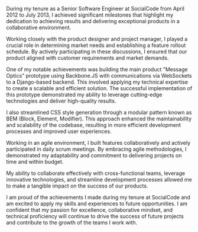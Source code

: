 During my tenure as a Senior Software Engineer at SocialCode from April 2012 to July 2013, I achieved significant milestones that highlight my dedication to achieving results and delivering exceptional products in a collaborative environment.

Working closely with the product designer and project manager, I played a crucial role in determining market needs and establishing a feature rollout schedule. By actively participating in these discussions, I ensured that our product aligned with customer requirements and market demands.

One of my notable achievements was building the main product &quot;Message Optics&quot; prototype using Backbone.JS with communications via WebSockets to a Django-based backend. This involved applying my technical expertise to create a scalable and efficient solution. The successful implementation of this prototype demonstrated my ability to leverage cutting-edge technologies and deliver high-quality results.

I also streamlined CSS style generation through a modular pattern known as BEM (Block, Element, Modifier). This approach enhanced the maintainability and scalability of the codebase, resulting in more efficient development processes and improved user experiences.

Working in an agile environment, I built features collaboratively and actively participated in daily scrum meetings. By embracing agile methodologies, I demonstrated my adaptability and commitment to delivering projects on time and within budget.

My ability to collaborate effectively with cross-functional teams, leverage innovative technologies, and streamline development processes allowed me to make a tangible impact on the success of our products.

I am proud of the achievements I made during my tenure at SocialCode and am excited to apply my skills and experiences to future opportunities. I am confident that my passion for excellence, collaborative mindset, and technical proficiency will continue to drive the success of future projects and contribute to the growth of the teams I work with.